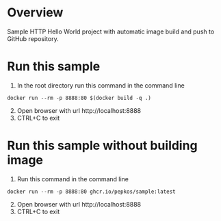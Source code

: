 # Overview

Sample HTTP Hello World project with automatic image build and push to GitHub repository. 

# Run this sample

1. In the root directory run this command in the command line
```shell
docker run --rm -p 8888:80 $(docker build -q .)
```
2. Open browser with url http://localhost:8888
3. CTRL+C to exit


# Run this sample without building image

1. Run this command in the command line
```shell
docker run --rm -p 8888:80 ghcr.io/pepkos/sample:latest
```
2. Open browser with url http://localhost:8888
3. CTRL+C to exit
